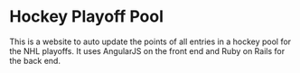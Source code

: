 # Hockey Playoff Pool

This is a website to auto update the points of all entries in a hockey pool for the NHL playoffs. It uses AngularJS on the front end and Ruby on Rails for the back end.